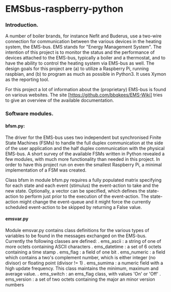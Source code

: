 # EMSbus-raspberry-python

### Introduction.

A number of boiler brands, for instance Nefit and Buderus, use a two-wire
connection for communication between the various devices in the heating system,
the EMS-bus. EMS stands for "Energy Management System". The intention of this
project is to monitor the status and the performance of devices attached to the
EMS-bus, typically a boiler and a thermostat, and to have the ability to control
the heating system via EMS-bus as well. The design goals for this project are
(a) to utilize a Raspberry Pi, running raspbian, and (b) to program as much as
possible in Python3. It uses Xymon as the reporting tool.

For this project a lot of information about the (proprietary) EMS-bus is found
on various websites. The site [https://github.com/bbqkees/EMS-Wiki] tries to
give an overview of the available documentation.

### Software modules.

#### bfsm.py:

The driver for the EMS-bus uses two independent but synchronised Finite State
Machines (FSMs) to handle the full duplex communication at the side of the user
application and the half duplex communication with the physical EMS-bus. A short
survey of the available FSMs written in Python revealed a few modules, with much
more functionality than needed in this project. In order to have this project
run on even the smallest Raspberry Pi, a minimal implementation of a FSM was
created.

Class bfsm in module bfsm.py requires a fully populated matrix specifying for
each state and each event (stimulus) the event-action to take and the new state.
Optionally, a vector can be specified, which defines the state-action to perform
just prior to the execution of the event-action. The state-action might change
the event-queue and it might force the currently scheduled event-action to be
skipped by returning a False value.

#### emsvar.py

Module emsvar.py contains class definitions for the various types of variables
to be found in the messages exchanged on the EMS-bus. Currently the following
classes are defined:
 . ems_ascii    : a string of one of more octets containing ASCII characters
 . ems_datetime : a set of 6 octets containing a time stamp
 . ems_flag     : a field of one bit
 . ems_numeric  : a field which contains a two's complement number, which is
                  either integer (no divisor) or floating point (divisor != 1)
 . ems_sumima   : a numeric field with a high update frequency. This class
                  maintains the minimum, maximum and average value.
 . ems_switch   : an ems_flag class, with values 'On' or 'Off'
 . ems_version  : a set of two octets containing the major an minor version numbers
 
 
